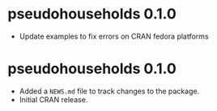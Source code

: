 # pseudohouseholds 0.1.0

* Update examples to fix errors on CRAN fedora platforms

# pseudohouseholds 0.1.0

* Added a `NEWS.md` file to track changes to the package.
* Initial CRAN release.
